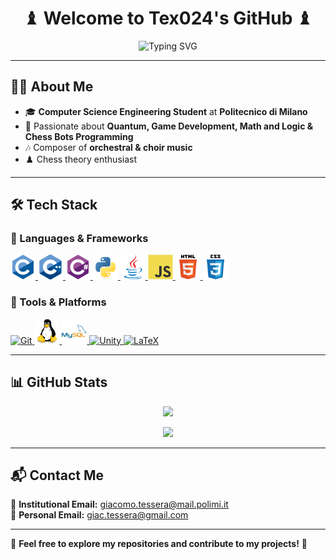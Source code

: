<h1 align="center">♝ Welcome to Tex024's GitHub ♝</h1>

<p align="center">
  <img src="https://readme-typing-svg.herokuapp.com?font=Fira+Code&pause=1000&color=00A6FF&center=true&vCenter=true&width=500&lines=Computer+Science+Student;Quantum+Computing+Enthusiast;Game+Development;Chess+Bots" alt="Typing SVG">
</p>

---

## 🕵️‍♂ About Me
- 🎓 **Computer Science Engineering Student** at **Politecnico di Milano**  
- 💛 Passionate about **Quantum, Game Development, Math and Logic & Chess Bots Programming**  
- 🎶 Composer of **orchestral & choir music**  
- ♟️ Chess theory enthusiast

---

## 🛠️ Tech Stack  

### 🚀 Languages & Frameworks  
<p align="left">
  <a href="https://en.wikipedia.org/wiki/The_C_Programming_Language" target="_blank"> <img src="https://raw.githubusercontent.com/devicons/devicon/master/icons/c/c-original.svg" alt="C" width="40" height="40"/> </a>
  <a href="https://en.wikipedia.org/wiki/C%2B%2B" target="_blank"> <img src="https://raw.githubusercontent.com/devicons/devicon/master/icons/cplusplus/cplusplus-original.svg" alt="C++" width="40" height="40"/> </a>
  <a href="https://en.wikipedia.org/wiki/C_Sharp_(programming_language)" target="_blank"> <img src="https://raw.githubusercontent.com/devicons/devicon/master/icons/csharp/csharp-original.svg" alt="C#" width="40" height="40"/> </a>
  <a href="https://www.python.org/" target="_blank"> <img src="https://raw.githubusercontent.com/devicons/devicon/master/icons/python/python-original.svg" alt="Python" width="40" height="40"/> </a>
  <a href="https://www.java.com/" target="_blank"> <img src="https://raw.githubusercontent.com/devicons/devicon/master/icons/java/java-original.svg" alt="Java" width="40" height="40"/> </a>
  <a href="https://it.wikipedia.org/wiki/JavaScript" target="_blank"> <img src="https://raw.githubusercontent.com/devicons/devicon/master/icons/javascript/javascript-original.svg" alt="JavaScript" width="40" height="40"/> </a>
  <a href="https://it.wikipedia.org/wiki/HTML" target="_blank"> <img src="https://raw.githubusercontent.com/devicons/devicon/master/icons/html5/html5-original-wordmark.svg" alt="HTML" width="40" height="40"/> </a>
  <a href="https://it.wikipedia.org/wiki/CSS" target="_blank"> <img src="https://raw.githubusercontent.com/devicons/devicon/master/icons/css3/css3-original-wordmark.svg" alt="CSS" width="40" height="40"/> </a>
</p>

### 🔧 Tools & Platforms  
<p align="left">
  <a href="https://git-scm.com/" target="_blank"> <img src="https://www.vectorlogo.zone/logos/git-scm/git-scm-icon.svg" alt="Git" width="40" height="40"/> </a>
  <a href="https://www.linux.org/" target="_blank"> <img src="https://raw.githubusercontent.com/devicons/devicon/master/icons/linux/linux-original.svg" alt="Linux" width="40" height="40"/> </a>
  <a href="https://www.mysql.com/" target="_blank"> <img src="https://raw.githubusercontent.com/devicons/devicon/master/icons/mysql/mysql-original-wordmark.svg" alt="MySQL" width="40" height="40"/> </a>
  <a href="https://unity.com/" target="_blank"> <img src="https://www.vectorlogo.zone/logos/unity3d/unity3d-icon.svg" alt="Unity" width="40" height="40"/> </a>
  <a href="https://www.latex-project.org/" target="_blank"> <img src="https://upload.wikimedia.org/wikipedia/commons/9/92/LaTeX_logo.svg" alt="LaTeX" width="40" height="40"/> </a>
</p>

---

## 📊 GitHub Stats  
<p align="center">
  <img src="https://github-readme-stats.vercel.app/api?username=Tex024&show_icons=true&theme=tokyonight&hide_border=true&count_private=true" width="49%" />
</p>


<p align="center">
  <img src="https://github-readme-stats.vercel.app/api/top-langs/?username=Tex024&layout=compact&theme=tokyonight&hide_border=true" width="49%" />
</p>

---

## 📬 Contact Me  
📧 **Institutional Email:** [giacomo.tessera@mail.polimi.it](mailto:giacomo.tessera@mail.polimi.it)  
📧 **Personal Email:** [giac.tessera@gmail.com](mailto:giac.tessera@gmail.com)  


---

🚀 **Feel free to explore my repositories and contribute to my projects!** 🚀  
